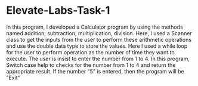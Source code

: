 # Elevate-Labs-Task-1
In this program, I developed a Calculator program by using the methods named addition, subtraction, multiplication, division. Here, I used a Scanner class to get the inputs from the user to perform these arithmetic operations and use the double data type to store the values. Here I used a while loop for the user to perform operation as the number of time they want to execute. The user is insist to enter the number from 1 to 4. In this program, Switch case help to checks for the number from 1 to 4 and return the appropriate result. If the number "5" is entered, then the program will be "Exit"
